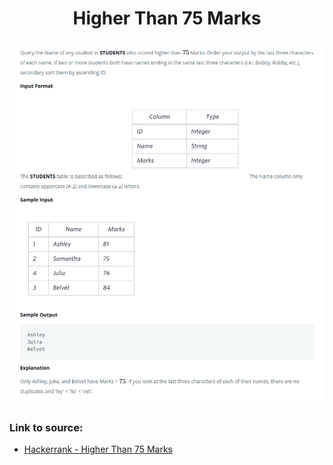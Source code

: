 <h1 align="center">Higher Than 75 Marks</h1>

![alt text](https://github.com/matthew01lokiet/Github-repos-images/blob/main/Other/SQL/higher_than_75_marks.png)

### Link to source: 
- <a href="https://www.hackerrank.com/challenges/more-than-75-marks/problem">Hackerrank - Higher Than 75 Marks</a>

